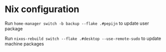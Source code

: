 # Nix configuration

Run `home-manager switch -b backup --flake .#pepijn` to update user package

Run `nixos-rebuild switch --flake .#desktop --use-remote-sudo` to update machine packages
